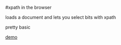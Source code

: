 #xpath in the browser

loads a document and lets you select bits with xpath

pretty basic

[demo](http://v3.production.gilesbradshaw-xpath.divshot.io/)